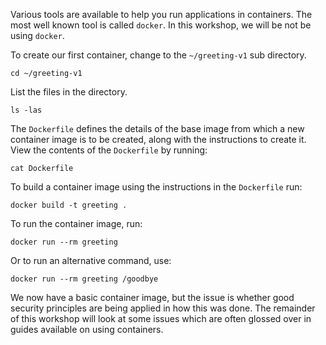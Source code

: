 Various tools are available to help you run applications in containers. The most well known tool is called `docker`. In this workshop, we will be not be using `docker`.

To create our first container, change to the `~/greeting-v1` sub directory.

```execute
cd ~/greeting-v1
```

List the files in the directory.

```execute
ls -las
```

The `Dockerfile` defines the details of the base image from which a new container image is to be created, along with the instructions to create it. View the contents of the `Dockerfile` by running:

```execute
cat Dockerfile
```

To build a container image using the instructions in the `Dockerfile` run:

```execute
docker build -t greeting .
```

To run the container image, run:

```execute
docker run --rm greeting
```

Or to run an alternative command, use:

```execute
docker run --rm greeting /goodbye
```

We now have a basic container image, but the issue is whether good security principles are being applied in how this was done. The remainder of this workshop will look at some issues which are often glossed over in guides available on using containers.
